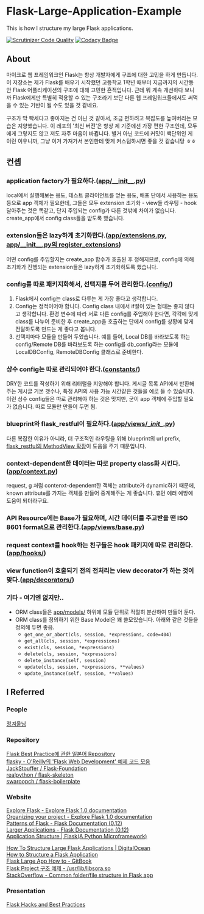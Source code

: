 # Flask-Large-Application-Example 
This is how I structure my large Flask applications.

[![Scrutinizer Code Quality](https://scrutinizer-ci.com/g/JoMingyu/Flask-Large-Application-Example/badges/quality-score.png?b=master)](https://scrutinizer-ci.com/g/JoMingyu/Flask-Large-Application-Example/?branch=master) [![Codacy Badge](https://api.codacy.com/project/badge/Grade/5df22321aa484650abb918f7a512274a)](https://www.codacy.com/app/JoMingyu/Flask-Large-Application-Example?utm_source=github.com&amp;utm_medium=referral&amp;utm_content=JoMingyu/Flask-Large-Application-Example&amp;utm_campaign=Badge_Grade)

## About
마이크로 웹 프레임워크인 Flask는 항상 개발자에게 구조에 대한 고민을 하게 만듭니다. 이 저장소는 제가 Flask를 배우기 시작했던 고등학교 1학년 때부터 지금까지의 시간동안 Flask 어플리케이션의 구조에 대해 고민한 흔적입니다. 근데 뭐 계속 개선하다 보니까 Flask에게만 특별히 적용할 수 있는 구조라기 보단 다른 웹 프레임워크들에서도 써먹을 수 있는 기반이 될 수도 있을 것 같네요.

구조가 막 빡세다고 좋아지는 건 아닌 것 같아서, 조금 편하려고 복잡도를 높여버리는 모습은 지양했습니다. 이 레포의 '최신 버전'은 항상 제 기준에선 가장 편한 구조인데, 모두에게 그렇지도 않고 저도 자주 마음이 바뀝니다. 별거 아닌 코드에 커밋이 백단위인 게 이런 이유니까, 그냥 이거 가져가서 본인한테 맞게 커스텀하시면 좋을 것 같습니당 ㅎㅎ

## 컨셉
### application factory가 필요하다.([app/\_\_init\_\_.py](app/__init__.py))
local에서 실행해보는 용도, 테스트 클라이언트를 얻는 용도, 배포 단에서 사용하는 용도 등으로 app 객체가 필요한데, 그들은 모두 extension 초기화 - view들 라우팅 - hook 달아주는 것은 똑같고, 단지 주입되는 config가 다른 것밖에 차이가 없습니다. create_app에서 config class들을 받도록 했습니다.

### extension들은 lazy하게 초기화한다.([app/extensions.py](app/extensions.py), [app/\_\_init\_\_.py의 register_extensions](app/__init__.py#L7-L10))
어떤 config를 주입할지는 create_app 함수가 호출된 후 정해지므로, config에 의해 초기화가 진행되는 extension들은 lazy하게 초기화하도록 했습니다. 

### config를 따로 패키지화해서, 선택지를 두어 관리한다.([config/](config))
1. Flask에서 config는 class로 다루는 게 가장 좋다고 생각합니다.
2. Config는 정적이어야 합니다. Config class 내에서 if절이 있는 형태는 좋지 않다고 생각합니다. 환경 변수에 따라 서로 다른 config를 주입해야 한다면, 각각에 맞게 class를 나누어 준비한 후 create_app을 호출하는 단에서 config를 상황에 맞게 전달하도록 만드는 게 좋다고 봅니다. 
3. 선택지마다 모듈을 만들어 두었습니다. 예를 들어, Local DB를 바라보도록 하는 config/Remote DB를 바라보도록 하는 config를 db_config라는 모듈에 LocalDBConfig, RemoteDBConfig 클래스로 준비한다.

### 상수 config는 따로 관리되어야 한다.([constants/](constants))
DRY한 코드를 작성하기 위해 리터럴을 지양해야 합니다. 게시글 목록 API에서 반환해주는 게시글 기본 갯수나, 특정 API의 사용 가능 시간같은 것들을 예로 들 수 있습니다. 이런 상수 config들은 따로 관리해야 하는 것은 맞지만, 굳이 app 객체에 주입할 필요가 없습니다. 따로 모듈만 만들어 두면 됨.

### blueprint와 flask_restful이 필요하다.([app/views/\__init\__.py](app/views/__init__.py))
다른 복잡한 이유가 아니라, 더 구조적인 라우팅을 위해 blueprint의 url prefix, [flask_restful의 MethodView 확장](app/views/sample/sample.py)이 도움을 주기 때문입니다.

### context-dependent한 데이터는 따로 property class화 시킨다.([app/context.py](app/context.py))
request, g 처럼 contenxt-dependent한 객체는 attribute가 dynamic하기 때문에, known attribute를 가지는 객체를 만들어 중계해주는 게 좋습니다. 휴먼 에러 예방에 도움이 되더라구요.

### API Resource에는 Base가 필요하며, 시간 데이터를 주고받을 땐 ISO 8601 format으로 관리한다.([app/views/base.py](app/views/base.py))
### request context를 hook하는 친구들은 hook 패키지에 따로 관리한다.([app/hooks/](app/hooks))
### view function이 호출되기 전의 전처리는 view decorator가 하는 것이 맞다.([app/decorators/](app/decorators))

### 기타 - 여기엔 없지만..
- ORM class들은 [app/models/](app/models) 하위에 모듈 단위로 적절히 분산하여 만들어 둔다.
- ORM class를 정의하기 위한 Base Model은 꽤 쓸모있습니다. 아래와 같은 것들을 정의해 두면 좋음.
    - `get_one_or_abort(cls, session, *expressions, code=404)`
    - `get_all(cls, session, *expressions)`
    - `exist(cls, session, *expressions)`
    - `delete(cls, session, *expressions)`
    - `delete_instance(self, session)`
    - `update(cls, session, *expressions, **values)`
    - `update_instance(self, session, **values)`

## I Referred
### People
<a href="https://github.com/JungWinter">정겨울님</a>

### Repository
<a href="https://github.com/yoshiya0503/Flask-Best-Practices">Flask Best Practice에 관한 일본어 Repository</a>  
<a href="https://github.com/miguelgrinberg/flasky">flasky - O'Reilly의 'Flask Web Development' 예제 코드 모음</a>  
<a href="https://github.com/JackStouffer/Flask-Foundation">JackStouffer / Flask-Foundation</a>  
<a href="https://github.com/realpython/flask-skeleton">realpython / flask-skeleton</a>  
<a href="https://github.com/swaroopch/flask-boilerplate">swaroopch / flask-boilerplate</a>

### Website
<a href="https://exploreflask.com/en/latest/">Explore Flask - Explore Flask 1.0 documentation</a>  
<a href="http://exploreflask.com/en/latest/organizing.html">Organizing your project - Explore Flask 1.0 documentation</a>  
<a href="http://flask.pocoo.org/docs/0.12/patterns/">Patterns of Flask - Flask Documentation (0.12)</a>  
<a href="http://flask.pocoo.org/docs/0.12/patterns/packages/">Larger Applications - Flask Documentation (0.12)</a>  
<a href="http://flask.pocoo.org/snippets/category/application-structure/">Application Structure | Flask(A Python Microframework)</a>  

<a href="https://www.digitalocean.com/community/tutorials/how-to-structure-large-flask-applications">How To Structure Large Flask Applications | DigitalOcean</a>  
<a href="https://damyanon.net/post/flask-series-structure/">How to Structure a Flask Application</a>  
<a href="https://www.gitbook.com/book/ecod/flask-large-app-how-to/details">Flask Large App How to - GitBook</a>  
<a href="https://libsora.so/posts/flask-project-structure/">Flask Project 구조 예제 - /usr/lib/libsora.so</a>  
<a href="https://stackoverflow.com/questions/14415500/common-folder-file-structure-in-flask-app">StackOverflow - Common folder/file structure in Flask app</a>

### Presentation
<a href="http://slides.skien.cc/flask-hacks-and-best-practices/">Flask Hacks and Best Practices</a>
